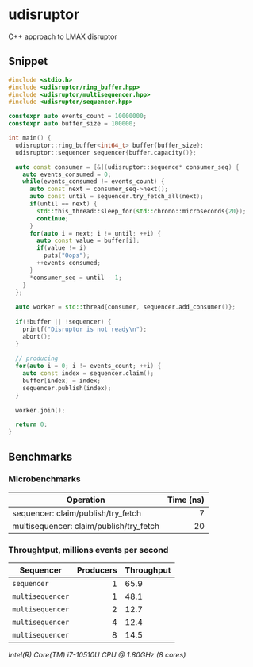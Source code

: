 # udisruptor
C++ approach to LMAX disruptor

## Snippet

```cpp
#include <stdio.h>
#include <udisruptor/ring_buffer.hpp>
#include <udisruptor/multisequencer.hpp>
#include <udisruptor/sequencer.hpp>

constexpr auto events_count = 10000000;
constexpr auto buffer_size = 100000;

int main() {
  udisruptor::ring_buffer<int64_t> buffer{buffer_size};
  udisruptor::sequencer sequencer{buffer.capacity()};

  auto const consumer = [&](udisruptor::sequence* consumer_seq) {
    auto events_consumed = 0;
    while(events_consumed != events_count) {
      auto const next = consumer_seq->next();
      auto const until = sequencer.try_fetch_all(next);
      if(until == next) {
        std::this_thread::sleep_for(std::chrono::microseconds{20});
        continue;
      }
      for(auto i = next; i != until; ++i) {
        auto const value = buffer[i];
        if(value != i)
          puts("Oops");
        ++events_consumed;
      }
      *consumer_seq = until - 1;
    }
  };
  
  auto worker = std::thread{consumer, sequencer.add_consumer()};
  
  if(!buffer || !sequencer) {
    printf("Disruptor is not ready\n");
    abort();
  }
  
  // producing
  for(auto i = 0; i != events_count; ++i) {
    auto const index = sequencer.claim();
    buffer[index] = index;
    sequencer.publish(index);
  }
  
  worker.join();

  return 0;
}
```

## Benchmarks

### Microbenchmarks

| Operation                               | Time (ns) |
|-----------------------------------------|----------:|
| sequencer: claim/publish/try_fetch      |        7  |
| multisequencer: claim/publish/try_fetch |       20  |


### Throughtput, millions events per second

| Sequencer            | Producers | Throughput |
|----------------------|----------:|------------|
| ```sequencer```      |         1 |       65.9 |
| ```multisequencer``` |         1 |       48.1 |
| ```multisequencer``` |         2 |       12.7 |
| ```multisequencer``` |         4 |       12.4 |
| ```multisequencer``` |         8 |       14.5 |

*Intel(R) Core(TM) i7-10510U CPU @ 1.80GHz (8 cores)*
